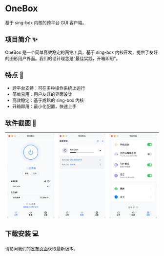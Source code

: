 # OneBox

基于 sing-box 内核的跨平台 GUI 客户端。

## 项目简介 ✨

OneBox 是一个简单高效稳定的网络工具，基于 sing-box 内核开发，提供了友好的图形用户界面。我们的设计理念是"最佳实践，开箱即用"。

## 特点 🌟

- 跨平台支持：可在多种操作系统上运行
- 简单易用：用户友好的界面设计
- 高效稳定：基于成熟的 sing-box 内核
- 开箱即用：最小化配置，快速上手

## 软件截图 📸

|![主页](./docs/image/zh/Home.png)|![配置](./docs/image/zh/Config.png)|![设置](./docs/image/zh/Settings.png)|
|:---:|:---:|:---:|

## 下载安装 💻

请访问我们的[发布页面](https://github.com/OneOhCloud/OneBox/releases)获取最新版本。

